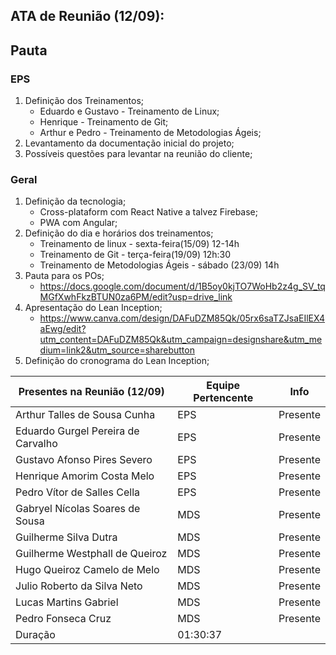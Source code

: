 ## ATA de Reunião (12/09):

## Pauta
### EPS
1. Definição dos Treinamentos;
   - Eduardo e Gustavo - Treinamento de Linux;
   - Henrique - Treinamento de Git;
   - Arthur e Pedro - Treinamento de Metodologias Ágeis;
2. Levantamento da documentação inicial do projeto;
3. Possíveis questões para levantar na reunião do cliente;

### Geral
1. Definição da tecnologia;
   - Cross-plataform com React Native a talvez Firebase;
   - PWA com Angular;
2. Definição do dia e horários dos treinamentos;
   - Treinamento de linux - sexta-feira(15/09) 12-14h
   - Treinamento de Git - terça-feira(19/09) 12h:30 
   - Treinamento de Metodologias Ágeis - sábado (23/09) 14h
3. Pauta para os POs;
   - https://docs.google.com/document/d/1B5oy0kjTO7WoHb2z4g_SV_tqMGfXwhFkzBTUN0za6PM/edit?usp=drive_link
4. Apresentação do Lean Inception;
   - https://www.canva.com/design/DAFuDZM85Qk/05rx6saTZJsaEIlEX4aEwg/edit?utm_content=DAFuDZM85Qk&utm_campaign=designshare&utm_medium=link2&utm_source=sharebutton
5. Definição do cronograma do Lean Inception;

| <b>Presentes na Reunião (12/09)</b> | <b>Equipe Pertencente</b> | <b>Info</b> |
| --- | --- | --- |
| Arthur Talles de Sousa Cunha | EPS | Presente |
| Eduardo Gurgel Pereira de Carvalho | EPS | Presente |
| Gustavo Afonso Pires Severo | EPS | Presente |
| Henrique Amorim Costa Melo | EPS | Presente |
| Pedro Vítor de Salles Cella | EPS | Presente |
| Gabryel Nícolas Soares de Sousa | MDS | Presente |
| Guilherme Silva Dutra | MDS | Presente |
| Guilherme Westphall de Queiroz | MDS | Presente |
| Hugo Queiroz Camelo de Melo | MDS | Presente |
| Julio Roberto da Silva Neto | MDS | Presente |
| Lucas Martins Gabriel | MDS | Presente |
| Pedro Fonseca Cruz | MDS | Presente |
| Duração | 01:30:37 |
